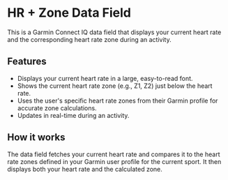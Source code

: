 # HR + Zone Data Field

This is a Garmin Connect IQ data field that displays your current heart rate and the corresponding heart rate zone during an activity.

## Features

- Displays your current heart rate in a large, easy-to-read font.
- Shows the current heart rate zone (e.g., Z1, Z2) just below the heart rate.
- Uses the user's specific heart rate zones from their Garmin profile for accurate zone calculations.
- Updates in real-time during an activity.

## How it works

The data field fetches your current heart rate and compares it to the heart rate zones defined in your Garmin user profile for the current sport. It then displays both your heart rate and the calculated zone.
